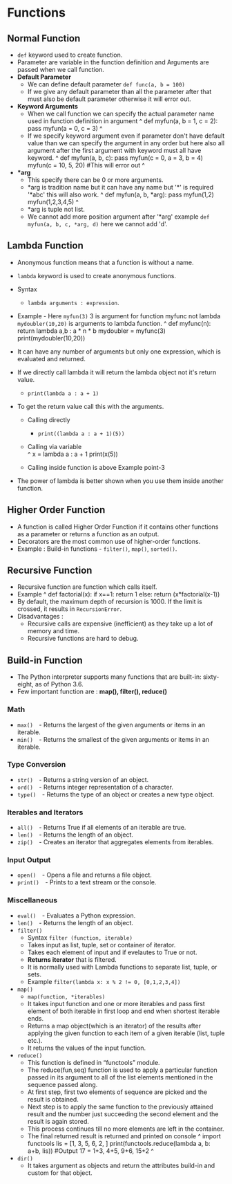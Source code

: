# Functions

## Normal Function
-  `def` keyword used to create function.
-  Parameter are variable in the function definition and Arguments are passed when we call function.
-  **Default Parameter**
   - We can define default parameter `def func(a, b = 100)`
   - If we give any default parameter than all the parameter after that must also be default parameter otherwise it will error out.
-  **Keyword Arguments**
   -  When we call function we can specify the actual parameter name used in function definition in argument
^
    def myfun(a, b = 1, c = 2):
        pass
    myfun(a = 0, c = 3)
^
   -  If we specify keyword argument even if parameter don't have default value than we can specify the argument in any order but here also all argument after the first argument with keyword must all have keyword.
^
    def myfun(a, b, c):
        pass
    myfun(c = 0, a = 3, b = 4)
    myfun(c = 10, 5, 20) #This will error out
^
-  **\*arg**
   -  This specify there can be 0 or more arguments.
   -  \*arg is tradition name but it can have any name but '\*' is required '\*abc' this will also work.
^
    def myfun(a, b, \*arg):
        pass
    myfun(1,2)
    myfun(1,2,3,4,5)
^
   -  \*arg is tuple not list.
   -  We cannot add more position argument after '\*arg' example `def myfun(a, b, c, *arg, d)` here we cannot add 'd'.

## Lambda Function
-  Anonymous function means that a function is without a name.
-  `lambda` keyword is used to create anonymous functions.
-  Syntax    
    - `lambda arguments : expression`.
-  Example - Here `myfun(3)` 3 is argument for function myfunc not lambda `mydoubler(10,20)` is arguments to lambda function.
^
    def myfunc(n):  
      return lambda a,b : a * n * b
    mydoubler = myfunc(3)
    print(mydoubler(10,20))
   
-  It can have any number of arguments but only one expression, which is evaluated and returned.
-  If we directly call lambda it will return the lambda object not it's return value.
   -  `print(lambda a : a + 1)`
-  To get the return value call this with the arguments.
   -  Calling directly
      -  `print((lambda a : a + 1)(5))`
   -  Calling via variable  
^
    x = lambda a : a + 1
    print(x(5))
    
   -  Calling inside function is above Example point-3
      
-  The power of lambda is better shown when you use them inside another function.

## Higher Order Function
-  A function is called Higher Order Function if it contains other functions as a parameter or returns a function as an output.
-  Decorators are the most common use of higher-order functions.
-  Example : Build-in functions - `filter()`, `map()`, `sorted()`.

## Recursive Function
-  Recursive function are function which calls itself.
-  Example
^
    def factorial(x):
      if x==1:
        return 1
      else:
        return (x\*factorial(x-1))
-  By default, the maximum depth of recursion is 1000. If the limit is crossed, it results in `RecursionError`.
-  Disadvantages :
   -  Recursive calls are expensive (inefficient) as they take up a lot of memory and time.
   -  Recursive functions are hard to debug.

## Build-in Function
- The Python interpreter supports many functions that are built-in: sixty-eight, as of Python 3.6.
- Few important function are : **map(), filter(), reduce()**

### Math
  -  ```max()```&emsp;- Returns the largest of the given arguments or items in an iterable.
  -  ```min()```&emsp;- Returns the smallest of the given arguments or items in an iterable.  


### Type Conversion
  -  ```str()```&emsp;- Returns a string version of an object.
  -  ```ord()```&emsp;- Returns integer representation of a character.
  -  ```type()```&emsp;- Returns the type of an object or creates a new type object.  


### Iterables and Iterators
  -  ```all()```&emsp;- Returns True if all elements of an iterable are true.
  -  ```len()```&emsp;- Returns the length of an object.
  -  ```zip()```&emsp;- Creates an iterator that aggregates elements from iterables.


### Input Output
  -  ```open()```&emsp;- Opens a file and returns a file object.
  -  ```print()```&emsp;- Prints to a text stream or the console.


### Miscellaneous
  -  `eval()`&emsp;- Evaluates a Python expression.
  -  `len()`&emsp;- Returns the length of an object.
  -  `filter()`
     -  Syntax `filter (function, iterable)`
     -  Takes input as list, tuple, set or container of iterator.
     -  Takes each element of input and if evelautes to True or not.
     -  **Returns iterator** that is filtered.
     -  It is normally used with Lambda functions to separate list, tuple, or sets.
     -  Example `filter(lambda x: x % 2 != 0, [0,1,2,3,4])`
-  `map()`
   -  `map(function, *iterables)`
   -  It takes input function and one or more iterables and pass first element of both iterable in first loop and end when shortest iterable ends.
   -  Returns a map object(which is an iterator) of the results after applying the given function to each item of a given iterable (list, tuple etc.).
   -  It returns the values of the input function.
-  `reduce()`
   -  This function is defined in “functools” module.
   -  The reduce(fun,seq) function is used to apply a particular function passed in its argument to all of the list elements mentioned in the sequence passed along.
   -  At first step, first two elements of sequence are picked and the result is obtained.
   -  Next step is to apply the same function to the previously attained result and the number just succeeding the second element and the result is again stored.
   -  This process continues till no more elements are left in the container.
   -  The final returned result is returned and printed on console
^
    import functools
    lis = [1, 3, 5, 6, 2, ]
    print(functools.reduce(lambda a, b: a+b, lis)) #Output 17 = 1+3, 4+5, 9+6, 15+2
^
-  `dir()`
   -  It takes argument as objects and return the attributes build-in and custom for that object.
    
